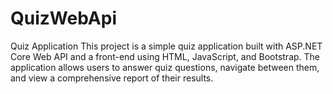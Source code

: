 # QuizWebApi
Quiz Application
This project is a simple quiz application built with ASP.NET Core Web API and a front-end using HTML, JavaScript, and Bootstrap. The application allows users to answer quiz questions, navigate between them, and view a comprehensive report of their results.
